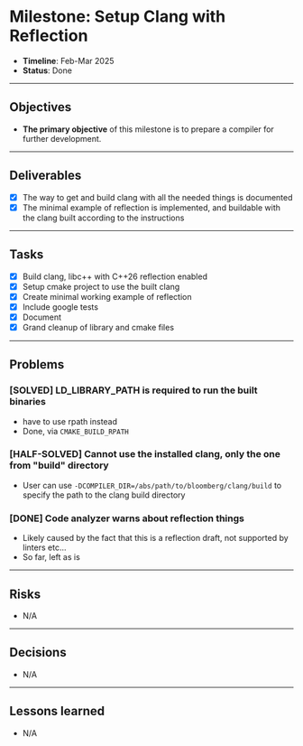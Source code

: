 # Milestone: Setup Clang with Reflection

- **Timeline**: Feb-Mar 2025
- **Status**: Done

---

## Objectives
- **The primary objective** of this milestone is to prepare a compiler for further development.

---

## Deliverables
- [x] The way to get and build clang with all the needed things is documented
- [x] The minimal example of reflection is implemented, and buildable with the clang built according to the instructions

---

## Tasks
- [x] Build clang, libc++ with C++26 reflection enabled
- [x] Setup cmake project to use the built clang
- [x] Create minimal working example of reflection
- [x] Include google tests
- [x] Document
- [x] Grand cleanup of library and cmake files

---

## Problems
### [SOLVED] LD_LIBRARY_PATH is required to run the built binaries
 - have to use rpath instead
 - Done, via `CMAKE_BUILD_RPATH`

### [HALF-SOLVED] Cannot use the installed clang, only the one from "build" directory
- User can use `-DCOMPILER_DIR=/abs/path/to/bloomberg/clang/build` to specify the path to the clang build directory

### [DONE] Code analyzer warns about reflection things
- Likely caused by the fact that this is a reflection draft, not supported by linters etc...
- So far, left as is

---

## Risks
- N/A

---

## Decisions
- N/A

---

## Lessons learned
- N/A
